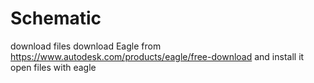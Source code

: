 # Schematic
download files
download Eagle from https://www.autodesk.com/products/eagle/free-download and install it 
open files with eagle
